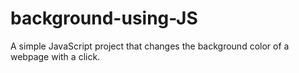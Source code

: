 # background-using-JS
A simple JavaScript project that changes the background color of a webpage with a click.
